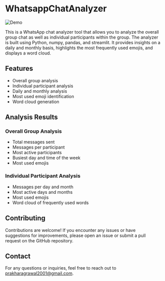 # WhatsappChatAnalyzer
![Demo](./images/ezgif.com-video-to-gif.gif)

This is a WhatsApp chat analyzer tool that allows you to analyze the overall group chat as well as individual participants within the group. The analyzer is built using Python, numpy, pandas, and streamlit. It provides insights on a daily and monthly basis, highlights the most frequently used emojis, and displays a word cloud.

## Features

- Overall group analysis
- Individual participant analysis
- Daily and monthly analysis
- Most used emoji identification
- Word cloud generation



## Analysis Results

### Overall Group Analysis

- Total messages sent
- Messages per participant
- Most active participants
- Busiest day and time of the week
- Most used emojis

### Individual Participant Analysis

- Messages per day and month
- Most active days and months
- Most used emojis
- Word cloud of frequently used words

## Contributing

Contributions are welcome! If you encounter any issues or have suggestions for improvements, please open an issue or submit a pull request on the GitHub repository.



## Contact

For any questions or inquiries, feel free to reach out to [prakharagrawal2001@gmail.com](mailto:prakharagrawal2001@gmail.com).
